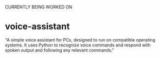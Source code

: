 CURRENTLY BEING WORKED ON

# voice-assistant
"A simple voice assistant for PCs, designed to run on compatible operating systems. It uses Python to recognize voice commands and respond with spoken output and following any relevant commands."
